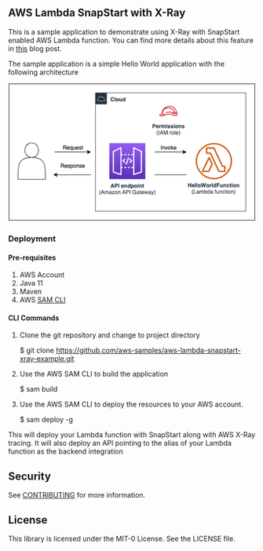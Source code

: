 ## AWS Lambda SnapStart with X-Ray

This is a sample application to demonstrate using X-Ray with SnapStart enabled AWS Lambda function. You can find more details about this feature in [this]() blog post. 

The sample application is a simple Hello World application with the following architecture

![Hello World Application](images/Architecture.png)

### Deployment

#### Pre-requisites
1. AWS Account
2. Java 11
3. Maven
3. AWS [SAM CLI](https://docs.aws.amazon.com/serverless-application-model/latest/developerguide/install-sam-cli.html)

#### CLI Commands



1.	Clone the git repository and change to project directory

	$ git clone https://github.com/aws-samples/aws-lambda-snapstart-xray-example.git

2.	Use the AWS SAM CLI to build the application

    $ sam build

3.	Use the AWS SAM CLI to deploy the resources to your AWS account.

    $ sam deploy -g

This will deploy your Lambda function with SnapStart along with AWS X-Ray tracing. It will also deploy an API pointing to the alias of your Lambda function as the backend integration

## Security

See [CONTRIBUTING](CONTRIBUTING.md#security-issue-notifications) for more information.

## License

This library is licensed under the MIT-0 License. See the LICENSE file.

